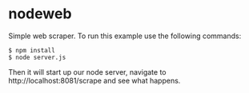 # nodeweb

Simple web scraper. To run this example use the following commands:

```
$ npm install
$ node server.js
```

Then it will start up our node server, navigate to http://localhost:8081/scrape and see what happens.
